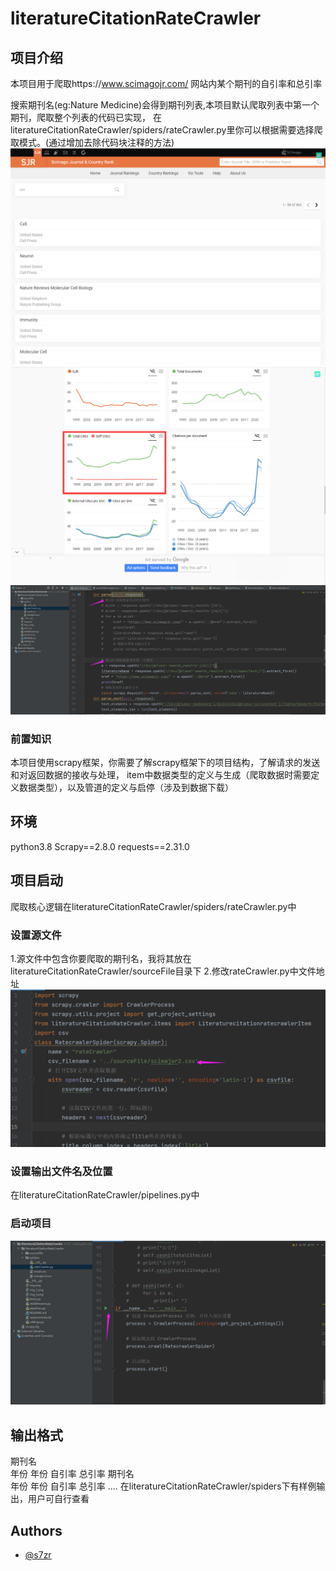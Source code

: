 # literatureCitationRateCrawler
## 项目介绍
本项目用于爬取https://www.scimagojr.com/ 网站内某个期刊的自引率和总引率

搜索期刊名(eg:Nature Medicine)会得到期刊列表,本项目默认爬取列表中第一个期刊，爬取整个列表的代码已实现，
在literatureCitationRateCrawler/spiders/rateCrawler.py里你可以根据需要选择爬取模式。(通过增加去除代码块注释的方法)
![img.png](imgs/img.png)
![img_1.png](imgs/img_1.png)
![img_2.png](imgs/img_2.png)
### 前置知识
本项目使用scrapy框架，你需要了解scrapy框架下的项目结构，了解请求的发送和对返回数据的接收与处理，
item中数据类型的定义与生成（爬取数据时需要定义数据类型），以及管道的定义与启停（涉及到数据下载）
## 环境
python3.8
Scrapy==2.8.0
requests==2.31.0
## 项目启动
爬取核心逻辑在literatureCitationRateCrawler/spiders/rateCrawler.py中
### 设置源文件
1.源文件中包含你要爬取的期刊名，我将其放在literatureCitationRateCrawler/sourceFile目录下
2.修改rateCrawler.py中文件地址
![img_4.png](imgs/img_4.png)
### 设置输出文件名及位置
在literatureCitationRateCrawler/pipelines.py中
### 启动项目
![img_3.png](imgs/img_3.png)
## 输出格式
期刊名  
    年份   年份
    自引率 总引率
期刊名  
    年份   年份
    自引率 总引率
....
在literatureCitationRateCrawler/spiders下有样例输出，用户可自行查看

## Authors
- [@s7zr](https://github.com/s7zr)